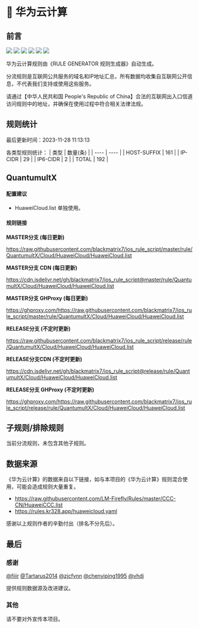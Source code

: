 # 🧸 华为云计算

## 前言

![](https://shields.io/badge/-移除重复规则-ff69b4) ![](https://shields.io/badge/-DOMAIN与DOMAIN--SUFFIX合并-green) ![](https://shields.io/badge/-DOMAIN--SUFFIX间合并-critical) ![](https://shields.io/badge/-DOMAIN与DOMAIN--KEYWORD合并-9cf) ![](https://shields.io/badge/-DOMAIN--SUFFIX与DOMAIN--KEYWORD合并-blue) ![](https://shields.io/badge/-IP--CIDR(6)合并-blueviolet) 

华为云计算规则由《RULE GENERATOR 规则生成器》自动生成。

分流规则是互联网公共服务的域名和IP地址汇总，所有数据均收集自互联网公开信息，不代表我们支持或使用这些服务。

请通过【中华人民共和国 People's Republic of China】合法的互联网出入口信道访问规则中的地址，并确保在使用过程中符合相关法律法规。

## 规则统计

最后更新时间：2023-11-28 11:13:13

各类型规则统计：
| 类型 | 数量(条)  | 
| ---- | ----  |
| HOST-SUFFIX | 161  | 
| IP-CIDR | 29  | 
| IP6-CIDR | 2  | 
| TOTAL | 192  | 


## QuantumultX 

#### 配置建议
- HuaweiCloud.list 单独使用。

#### 规则链接
**MASTER分支 (每日更新)**

https://raw.githubusercontent.com/blackmatrix7/ios_rule_script/master/rule/QuantumultX/Cloud/HuaweiCloud/HuaweiCloud.list

**MASTER分支 CDN (每日更新)**

https://cdn.jsdelivr.net/gh/blackmatrix7/ios_rule_script@master/rule/QuantumultX/Cloud/HuaweiCloud/HuaweiCloud.list

**MASTER分支 GHProxy (每日更新)**

https://ghproxy.com/https://raw.githubusercontent.com/blackmatrix7/ios_rule_script/master/rule/QuantumultX/Cloud/HuaweiCloud/HuaweiCloud.list

**RELEASE分支 (不定时更新)**

https://raw.githubusercontent.com/blackmatrix7/ios_rule_script/release/rule/QuantumultX/Cloud/HuaweiCloud/HuaweiCloud.list

**RELEASE分支CDN (不定时更新)**

https://cdn.jsdelivr.net/gh/blackmatrix7/ios_rule_script@release/rule/QuantumultX/Cloud/HuaweiCloud/HuaweiCloud.list

**RELEASE分支 GHProxy (不定时更新)**

https://ghproxy.com/https://raw.githubusercontent.com/blackmatrix7/ios_rule_script/release/rule/QuantumultX/Cloud/HuaweiCloud/HuaweiCloud.list

## 子规则/排除规则


当前分流规则，未包含其他子规则。

## 数据来源

《华为云计算》的数据来自以下链接，如与本项目的《华为云计算》规则混合使用，可能会造成规则大量重复。

- https://raw.githubusercontent.com/LM-Firefly/Rules/master/CCC-CN/HuaweiCCC.list
- https://rules.kr328.app/huaweicloud.yaml


感谢以上规则作者的辛勤付出（排名不分先后）。

## 最后

### 感谢

[@fiiir](https://github.com/fiiir) [@Tartarus2014](https://github.com/Tartarus2014) [@zjcfynn](https://github.com/zjcfynn) [@chenyiping1995](https://github.com/chenyiping1995) [@vhdj](https://github.com/vhdj)

提供规则数据源及改进建议。

### 其他

请不要对外宣传本项目。